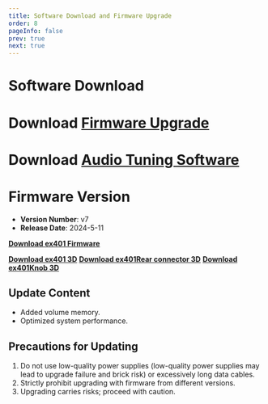 ```yaml
---
title: Software Download and Firmware Upgrade
order: 8
pageInfo: false
prev: true
next: true
---
```


# Software Download

# Download [Firmware Upgrade](https://likeyou156156.online:9000/lky/tools/MV_Assisant_Tools_2021_V3.0.9T(2023.05.29).exe)

# Download [Audio Tuning Software](https://likeyou156156.online:9000/lky/tools/ACPWorkbench_24bit.exe)

# Firmware Version

- **Version Number**: v7
- **Release Date**: 2024-5-11

**[Download ex401 Firmware](https://likeyou156156.online:9000/lky/lky/ex401/B2_EX401_V7.mva)**


**[Download ex401 3D](https://likeyou156156.online:9000/lky/3D/EX401.step)**
**[Download ex401Rear connector 3D](https://likeyou156156.online:9000/lky/3D/EX401wc.step)**
**[Download ex401Knob 3D](https://likeyou156156.online:9000/lky/3D/EX401xn.step)**

## Update Content
- Added volume memory.
- Optimized system performance.

## Precautions for Updating
1. Do not use low-quality power supplies (low-quality power supplies may lead to upgrade failure and brick risk) or excessively long data cables.
2. Strictly prohibit upgrading with firmware from different versions.
3. Upgrading carries risks; proceed with caution.